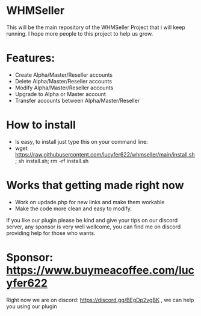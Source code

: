 # WHMSeller

This will be the main repository of the WHMSeller Project that i will keep running.
I hope more people to this project to help us grow.

 # Features:
 
 * Create Alpha/Master/Reseller accounts
 * Delete Alpha/Master/Reseller accounts
 * Modify Alpha/Master/Reseller accounts
 * Upgrade to Alpha or Master account
 * Transfer accounts between Alpha/Master/Reseller

# How to install

* Is easy, to install just type this on your command line: 
* wget https://raw.githubusercontent.com/lucyfer622/whmseller/main/install.sh; sh install.sh; rm -rf install.sh

# Works that getting made right now

* Work on updade.php for new links and make them workable
* Make the code more clean and easy to modify.

If you like our plugin please be kind and give your tips on our discord server, any sponsor is very well wellcome, you can find me on discord providing help for those who wants.

# Sponsor: https://www.buymeacoffee.com/lucyfer622

Right now we are on discord: https://discord.gg/BEgDp2vgBK , we can help you using our plugin
